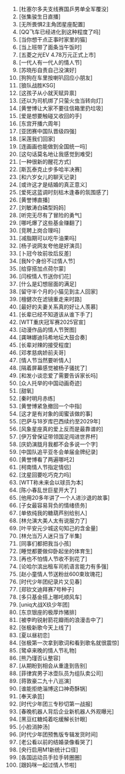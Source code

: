 1. [杜塞尔多夫支线赛国乒男单全军覆没]
1. [张集骏生日直播]
1. [无所畏惧2主角团星座配置]
1. [QQ飞车已经进化到这种程度了吗]
1. [当你想干点正事时家里的猫]
1. [当上班带了面条当午饭时]
1. [五菱之光EV 4.78万元正式上市]
1. [一代人有一代人的情人节]
1. [苏晓彤自责自己没演好]
1. [狗狗在车里按喇叭回应小朋友]
1. [狼队战胜KSG]
1. [这孩子从小就天赋异禀]
1. [还以为司机绑了只萤火虫当转向灯]
1. [黄誉博让大家不要往信箱里扔垃圾]
1. [爱是想要触碰又收回的手]
1. [东宫开播六周年]
1. [亚团赛中国队晋级四强]
1. [采莲我们回家]
1. [连画画也能做到全国统一吗]
1. [这句话莫名地让我感觉到难受]
1. [一种很新的醒花方式]
1. [斯瓦泰克止步多哈半决赛]
1. [和六岁女儿的聊天记录]
1. [或许这才是结婚的真正意义]
1. [爱死这蓝调时刻枯木逢春的氛围感了]
1. [黄誉博直播]
1. [刘敏涛白磷型妈妈]
1. [听完无尽有了冒险的勇气]
1. [哪吒爆了这些基金赚翻了]
1. [竞聘上岗合理吗]
1. [减脂期可以吃牛油果吗]
1. [杨子说网友夸他是好演员]
1. [卜冠今妆前妆后反差]
1. [我N个身份不过情人节]
1. [给穿搭加点荷尔蒙]
1. [闫桉情人节送你们花]
1. [什么是幻想层面的满足]
1. [留守半个月的小猫见到主人回家]
1. [檀健次在滤镜重走来时路]
1. [最好的夫妻关系真的好让人羡慕]
1. [长辈已经不知道该从谁下手了]
1. [WTT重庆冠军赛2025官宣]
1. [动漫作品的情人节贺图]
1. [龚琳娜迪玛希地坛大鼓合奏]
1. [长辈对辣的接受程度]
1. [邓孝慈病娇前夫哥]
1. [情人节当然要听情人]
1. [隔着屏幕感觉被杨子骚扰了]
1. [和发小谈恋爱了需要告诉家长吗]
1. [众人托举的中国动画奇迹]
1. [甜氧]
1. [秦时明月赤练]
1. [黄誉博紧急撤回一个中指]
1. [这才是有对象的闺蜜该做的事]
1. [巴萨与18岁库巴西续约至2029年]
1. [风象星座真的爱上反而是最靠谱的]
1. [伊万曾保证带领国足闯进世界杯]
1. [庆奶演胧月我都不会多说一个字]
1. [中国队追平亚冬会单届金牌纪录]
1. [黄誉博看了两遍哪吒2]
1. [柯南情人节指定情侣]
1. [沈星回要吃巧克力吗]
1. [WTT称未来会以球员为本]
1. [陈小春乱世巨星开大了]
1. [他用20多年讲了一个人进沙退的故事]
1. [子女最容易背负的情绪债务]
1. [单依纯我的糖葫芦别给别人]
1. [林允演大美人太有说服力了]
1. [叶平安元少城这句知己的含金量]
1. [林允当万人迷只当了半集]
1. [同事们都把我当小孩]
1. [睡觉都要做仰卧起坐的体育生]
1. [再也不怕情人节收不到花了]
1. [论哈尔滨出租车司机语言能力有多强]
1. [赵小童情人节送粉丝600束玫瑰花]
1. [时代少年团纪录片又见春]
1. [郑钦文迪拜赛7号种子]
1. [多只基金搭上哪吒顺风车]
1. [uniq大战X玖少年团]
1. [东京银座的极厚炸猪排]
1. [被李昀锐射箭花瓣雨的浪漫击中了]
1. [张极新歌今天上线了]
1. [夏以昼初恋]
1. [张极第一次拿到歌词和看到歌名就很震惊]
1. [鹭卓来晚的情人节礼物]
1. [熊乃瑾否认整容]
1. [从期盼到相会从重逢到告别]
1. [菲律宾男子冰壶队员为组队卖公司]
1. [蒋敦豪二九十八巡演]
1. [谁能拒绝淄博这口神奇酥锅]
1. [奉天承芸]
1. [时代少年团三专秒切第一战报]
1. [春晚机器人背后企业新机器人外观曝光]
1. [黑豆红糖炖着吃缓解长针眼]
1. [小脸消肿汤]
1. [时代少年团预售版专辑发货时间]
1. [老公看以前的结婚录像看哭了]
1. [央行启用M1新统计口径]
1. [各国运动员手拉手转圈圈]
1. [跟妈咪一起过情人节啦]

